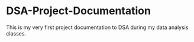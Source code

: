 # DSA-Project-Documentation
This is my very first project documentation to DSA during my data analysis classes.
